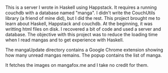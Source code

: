This is a server I wrote in Haskell using Happstack. It requires a running couchdb with a database named "manga". I didn't write the CouchUtils library (a friend of mine did), but I did the rest.
This project brought me to learn about Haskell, Happstack and couchdb. At the beginning, it was writting html files on disk. I recovered a bit of code and used a server and database. The objective with this project was to reduce the loading time when I read mangas and to get experience with Haskell.

The mangaUpdate directory contains a Google Chrome extension showing how many unread mangas remains. The popup contains the list of manga.

It fetches the images on mangafox.me and I take no credit for them.
